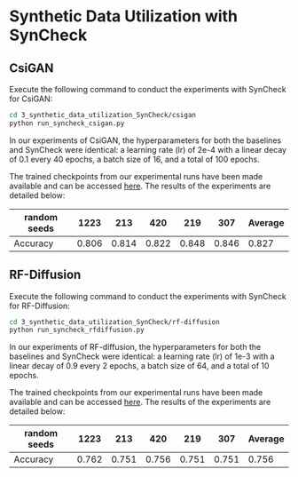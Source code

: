 # Synthetic Data Utilization with SynCheck

## CsiGAN
Execute the following command to conduct the experiments with SynCheck for CsiGAN:
```bash
cd 3_synthetic_data_utilization_SynCheck/csigan
python run_syncheck_csigan.py
```

In our experiments of CsiGAN, the hyperparameters for both the baselines and SynCheck were identical: a learning rate (lr) of 2e-4 with a linear decay of 0.1 every 40 epochs, a batch size of 16, and a total of 100 epochs.

The trained checkpoints from our experimental runs have been made available and can be accessed [here](https://www.dropbox.com/scl/fo/11g6b7rt3de2ovwxd6qam/AOaFTS0IHpZZjlQsVDKkSTI?rlkey=vkuwln94ap5s9r1qa115i9054&st=yw613504&dl=0). The results of the experiments are detailed below:

| random seeds | 1223  | 213   | 420   | 219   | 307   | Average |
| ------------ | ----- | ----- | ----- | ----- | ----- | ------- |
| Accuracy     | 0.806 | 0.814 | 0.822 | 0.848 | 0.846 | 0.827   |


## RF-Diffusion
Execute the following command to conduct the experiments with SynCheck for RF-Diffusion:
```bash
cd 3_synthetic_data_utilization_SynCheck/rf-diffusion
python run_syncheck_rfdiffusion.py
```

In our experiments of RF-diffusion, the hyperparameters for both the baselines and SynCheck were identical: a learning rate (lr) of 1e-3 with a linear decay of 0.9 every 2 epochs, a batch size of 64, and a total of 10 epochs.

The trained checkpoints from our experimental runs have been made available and can be accessed [here](https://www.dropbox.com/scl/fo/px9czxb7bwovkixv3ofr8/ALgTKLuWze5FG-Y09tUFT-M?rlkey=xyilp115ctakxo5d843nomonk&st=apm9au7x&dl=0). The results of the experiments are detailed below:

| random seeds | 1223  | 213   | 420   | 219   | 307   | Average |
| ------------ | ----- | ----- | ----- | ----- | ----- | ------- |
| Accuracy     | 0.762 | 0.751 | 0.756 | 0.751 | 0.751 | 0.756   |

